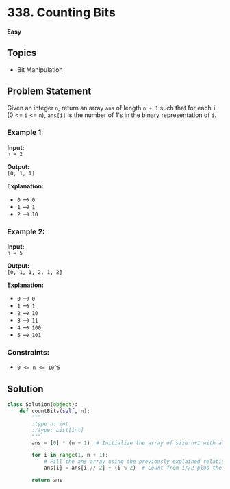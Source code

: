 # 338. Counting Bits

**Easy**  

## Topics
- Bit Manipulation


## Problem Statement
Given an integer `n`, return an array `ans` of length `n + 1` such that for each `i` (0 <= `i` <= `n`), `ans[i]` is the number of 1's in the binary representation of `i`.

### Example 1:
**Input:**  
`n = 2`

**Output:**  
`[0, 1, 1]`

**Explanation:**  
- `0` --> `0`  
- `1` --> `1`  
- `2` --> `10`

### Example 2:
**Input:**  
`n = 5`

**Output:**  
`[0, 1, 1, 2, 1, 2]`

**Explanation:**  
- `0` --> `0`  
- `1` --> `1`  
- `2` --> `10`  
- `3` --> `11`  
- `4` --> `100`  
- `5` --> `101`

### Constraints:
- `0 <= n <= 10^5`

## Solution

```python
class Solution(object):
    def countBits(self, n):
        """
        :type n: int
        :rtype: List[int]
        """
        ans = [0] * (n + 1)  # Initialize the array of size n+1 with all zeros

        for i in range(1, n + 1):
            # Fill the ans array using the previously explained relation
            ans[i] = ans[i // 2] + (i % 2)  # Count from i//2 plus the least significant bit

        return ans

